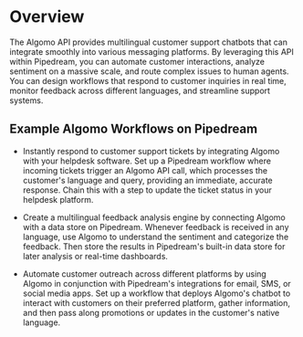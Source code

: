 # Overview

The Algomo API provides multilingual customer support chatbots that can integrate smoothly into various messaging platforms. By leveraging this API within Pipedream, you can automate customer interactions, analyze sentiment on a massive scale, and route complex issues to human agents. You can design workflows that respond to customer inquiries in real time, monitor feedback across different languages, and streamline support systems.

## Example Algomo Workflows on Pipedream

- Instantly respond to customer support tickets by integrating Algomo with your helpdesk software. Set up a Pipedream workflow where incoming tickets trigger an Algomo API call, which processes the customer's language and query, providing an immediate, accurate response. Chain this with a step to update the ticket status in your helpdesk platform.

- Create a multilingual feedback analysis engine by connecting Algomo with a data store on Pipedream. Whenever feedback is received in any language, use Algomo to understand the sentiment and categorize the feedback. Then store the results in Pipedream's built-in data store for later analysis or real-time dashboards.

- Automate customer outreach across different platforms by using Algomo in conjunction with Pipedream's integrations for email, SMS, or social media apps. Set up a workflow that deploys Algomo's chatbot to interact with customers on their preferred platform, gather information, and then pass along promotions or updates in the customer's native language.
